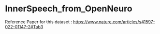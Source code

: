 # InnerSpeech_from_OpenNeuro


Reference Paper  for this dataset : https://www.nature.com/articles/s41597-022-01147-2#Tab3
